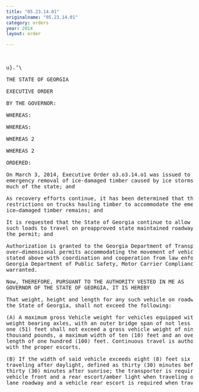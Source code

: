 ```yaml
---
title: "05.23.14.01"
originalname: "05.23.14.01"
category: orders
year: 2014
layout: order

---
```

<pre>
 

u}.‘\

THE STATE OF GEORGIA

EXECUTIVE ORDER

BY THE GOVERNOR:

WHEREAS:

WHEREAS:

WHEREAS 2

WHEREAS 2

ORDERED:

On March 3, 2014, Executive Order o3.o3.14.o1 was issued to assist with the
emergency removal of ice-damaged timber caused by ice storms throughout
much of the state; and

As recovery efforts continue, it has been determined that the need to lift speciﬁc
restrictions on trucks hauling timber to accommodate the emergency removal of
ice—damaged timber remains; and

It is requested that the State of Georgia continue to allow vehicles transporting
such loads to travel on preapproved state maintained roadways as indicated by
the permit; and

Authorization is granted to the Georgia Department of Transportation to issue
over—dimensional permits accommodating the movement of vehicles and loads as
stated above with coordination and cooperation from law enforcement of the
Georgia Department of Public Safety, Motor Carrier Compliance Division if
warranted.

Now, THEREFORE, PURSUANT TO THE AUTHORITY VESTED IN ME AS
GOVERNOR OF THE STATE OF GEORGIA, IT IS HEREBY

That weight, height and length for any such vehicle on roadways maintained by
the State of Georgia, shall not exceed the following:

(A) A maximum gross Vehicle weight for vehicles equipped with five (5)
weight bearing axles, with an outer bridge span of not less than fifty-
one (51) feet shall not exceed a gross vehicle weight of ninety—five (95)
thousand pounds, a maximum width of ten (10) feet and an overall
length of one hundred (100) feet. Continuous travel is authorized;
with the proper escorts.

(B) If the width of said vehicle exceeds eight (8) feet six (6) inches and is
traveling after daylight, defined as thirty (30) minutes before sunset to
thirty (30) minutes after sunrise; the transporter is required to have a
vehicle front and a rear escort/amber light when traveling on a two
lane roadway and a vehicle rear escort is required when traveling on a

</pre>
